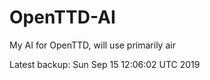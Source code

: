 # OpenTTD-AI
My AI for OpenTTD, will use primarily air

Latest backup: Sun Sep 15 12:06:02 UTC 2019
